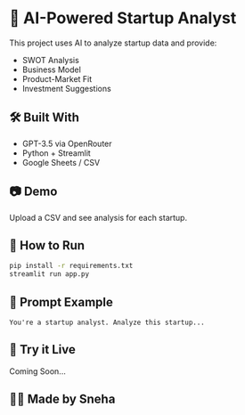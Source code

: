 # 🚀 AI-Powered Startup Analyst

This project uses AI to analyze startup data and provide:
- SWOT Analysis
- Business Model
- Product-Market Fit
- Investment Suggestions

## 🛠️ Built With
- GPT-3.5 via OpenRouter
- Python + Streamlit
- Google Sheets / CSV

## 📷 Demo
Upload a CSV and see analysis for each startup.

## 📂 How to Run
```bash
pip install -r requirements.txt
streamlit run app.py
```

## 🧠 Prompt Example
```
You're a startup analyst. Analyze this startup...
```

## 🔗 Try it Live
Coming Soon...

## 🙋‍♀️ Made by Sneha
